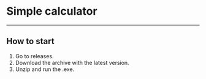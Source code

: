 # Simple calculator
---


## How to start

1. Go to releases.
2. Download the archive with the latest version.
3. Unzip and run the .exe.
